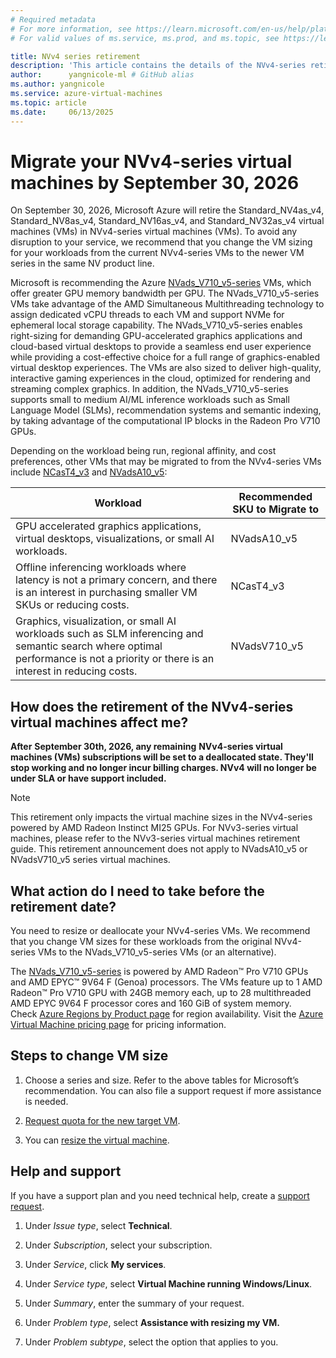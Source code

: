 ```yaml
---
# Required metadata
# For more information, see https://learn.microsoft.com/en-us/help/platform/learn-editor-add-metadata
# For valid values of ms.service, ms.prod, and ms.topic, see https://learn.microsoft.com/en-us/help/platform/metadata-taxonomies

title: NVv4 series retirement
description: 'This article contains the details of the NVv4-series retirement. '
author:      yangnicole-ml # GitHub alias
ms.author: yangnicole
ms.service: azure-virtual-machines
ms.topic: article
ms.date:     06/13/2025
---
```


# Migrate your NVv4-series virtual machines by September 30, 2026

On September 30, 2026, Microsoft Azure will retire the Standard_NV4as_v4, Standard_NV8as_v4, Standard_NV16as_v4, and Standard_NV32as_v4 virtual machines (VMs) in NVv4-series virtual machines (VMs). To avoid any disruption to your service, we recommend that you change the VM sizing for your workloads from the current NVv4-series VMs to the newer VM series in the same NV product line.

Microsoft is recommending the Azure [NVads_V710_v5-series](https://learn.microsoft.com/en-us/azure/virtual-machines/sizes/gpu-accelerated/nvadsv710-v5-series?tabs=sizebasic) VMs, which offer greater GPU memory bandwidth per GPU. The NVads_V710_v5-series VMs take advantage of the AMD Simultaneous Multithreading technology to assign dedicated vCPU threads to each VM and support NVMe for ephemeral local storage capability. The NVads_V710_v5-series enables right-sizing for demanding GPU-accelerated graphics applications and cloud-based virtual desktops to provide a seamless end user experience while providing a cost-effective choice for a full range of graphics-enabled virtual desktop experiences. The VMs are also sized to deliver high-quality, interactive gaming experiences in the cloud, optimized for rendering and streaming complex graphics. In addition, the NVads_V710_v5-series supports small to medium AI/ML inference workloads such as Small Language Model (SLMs), recommendation systems and semantic indexing, by taking advantage of the computational IP blocks in the Radeon Pro V710 GPUs.

Depending on the workload being run, regional affinity, and cost preferences, other VMs that may be migrated to from the NVv4-series VMs include [NCasT4_v3](/azure/virtual-machines/sizes/gpu-accelerated/ncast4v3-series?tabs=sizebasic) and [NVadsA10_v5](https://learn.microsoft.com/en-us/azure/virtual-machines/sizes/gpu-accelerated/nvadsa10v5-series?tabs=sizebasic):

|Workload|Recommended SKU to Migrate to|
| -------- | -------- |
|GPU accelerated graphics applications, virtual desktops, visualizations, or small AI workloads.|NVadsA10_v5|
|Offline inferencing workloads where latency is not a primary concern, and there is an interest in purchasing smaller VM SKUs or reducing costs.|NCasT4_v3|
|Graphics, visualization, or small AI workloads such as SLM inferencing and semantic search where optimal performance is not a priority or there is an interest in reducing costs.|NVadsV710_v5|

## How does the retirement of the NVv4-series virtual machines affect me? 

__After__ __September 30th, 2026, any remaining__ __NVv4-series virtual machines (VMs) subscriptions will be set to a deallocated state. They'll stop working and no longer incur billing charges. NVv4 will no longer be under SLA or have support included.__

> [!NOTE]
> This retirement only impacts the virtual machine sizes in the NVv4-series powered by AMD Radeon Instinct MI25 GPUs. For NVv3-series virtual machines, please refer to the NVv3-series virtual machines retirement guide. This retirement announcement does not apply to NVadsA10_v5 or NVadsV710_v5 series virtual machines. 

## What action do I need to take before the retirement date? 

You need to resize or deallocate your NVv4-series VMs. We recommend that you change VM sizes for these workloads from the original NVv4-series VMs to the NVads_V710_v5-series VMs (or an alternative).

The [NVads_V710_v5-series](https://learn.microsoft.com/en-us/azure/virtual-machines/sizes/gpu-accelerated/nvadsv710-v5-series?tabs=sizebasic) is powered by AMD Radeon™ Pro V710 GPUs and AMD EPYC™ 9V64 F (Genoa) processors. The VMs feature up to 1 AMD Radeon™ Pro V710 GPU with 24GB memory each, up to 28 multithreaded AMD EPYC 9V64 F processor cores and 160 GiB of system memory. Check [Azure Regions by Product page](https://azure.microsoft.com/explore/global-infrastructure/products-by-region/) for region availability. Visit the [Azure Virtual Machine pricing page](https://azure.microsoft.com/pricing/details/virtual-machines/) for pricing information.

## Steps to change VM size

1. Choose a series and size. Refer to the above tables for Microsoft’s recommendation. You can also file a support request if more assistance is needed.

1. [Request quota for the new target VM](/azure/azure-portal/supportability/per-vm-quota-requests).

1. You can [resize the virtual machine](/azure/virtual-machines/resize-vm).

## Help and support

If you have a support plan and you need technical help, create a [support request](https://portal.azure.com/).

1. Under _Issue type_, select __Technical__.

1. Under _Subscription_, select your subscription.

1. Under _Service_, click __My services__.

1. Under _Service type_, select __Virtual Machine running Windows/Linux__.

1. Under _Summary_, enter the summary of your request.

1. Under _Problem type_, select __Assistance with resizing my VM.__

1. Under _Problem subtype_, select the option that applies to you.

